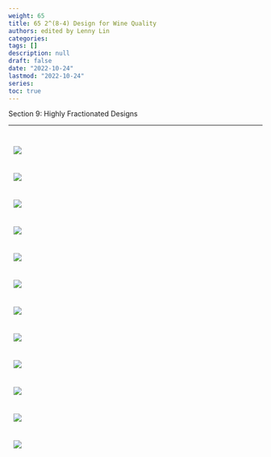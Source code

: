 ```yaml
---
weight: 65
title: 65 2^(8-4) Design for Wine Quality
authors: edited by Lenny Lin
categories: 
tags: []
description: null
draft: false
date: "2022-10-24"
lastmod: "2022-10-24"
series: 
toc: true
---
```

Section 9: Highly Fractionated Designs 

<!--more-->
---




<br>
<div class = "row">
  <div class= "column_right" style="width:540px;">
  <img src = "/docs/images/" HSPACE="10" VSPACE="10"/> 
</div>

</div> 

<br>
<div class = "row">
  <div class= "column_right" style="width:540px;">
  <img src = "/docs/images/" HSPACE="10" VSPACE="10"/> 
</div>

</div> 


<br>
<div class = "row">
  <div class= "column_right" style="width:540px;">
  <img src = "/docs/images/" HSPACE="10" VSPACE="10"/> 
</div>

</div> 

<br>
<div class = "row">
  <div class= "column_right" style="width:540px;">
  <img src = "/docs/images/" HSPACE="10" VSPACE="10"/> 
</div>

</div> 


<br>
<div class = "row">
  <div class= "column_right" style="width:540px;">
  <img src = "/docs/images/" HSPACE="10" VSPACE="10"/> 
</div>

</div> 

<br>
<div class = "row">
  <div class= "column_right" style="width:540px;">
  <img src = "/docs/images/" HSPACE="10" VSPACE="10"/> 
</div>

</div> 



<br>
<div class = "row">
  <div class= "column_right" style="width:540px;">
  <img src = "/docs/images/" HSPACE="10" VSPACE="10"/> 
</div>

</div> 

<br>
<div class = "row">
  <div class= "column_right" style="width:540px;">
  <img src = "/docs/images/" HSPACE="10" VSPACE="10"/> 
</div>

</div> 


<br>
<div class = "row">
  <div class= "column_right" style="width:540px;">
  <img src = "/docs/images/" HSPACE="10" VSPACE="10"/> 
</div>

</div> 

<br>
<div class = "row">
  <div class= "column_right" style="width:540px;">
  <img src = "/docs/images/" HSPACE="10" VSPACE="10"/> 
</div>

</div> 


<br>
<div class = "row">
  <div class= "column_right" style="width:540px;">
  <img src = "/docs/images/" HSPACE="10" VSPACE="10"/> 
</div>

</div> 

<br>
<div class = "row">
  <div class= "column_right" style="width:540px;">
  <img src = "/docs/images/" HSPACE="10" VSPACE="10"/> 
</div>

</div> 